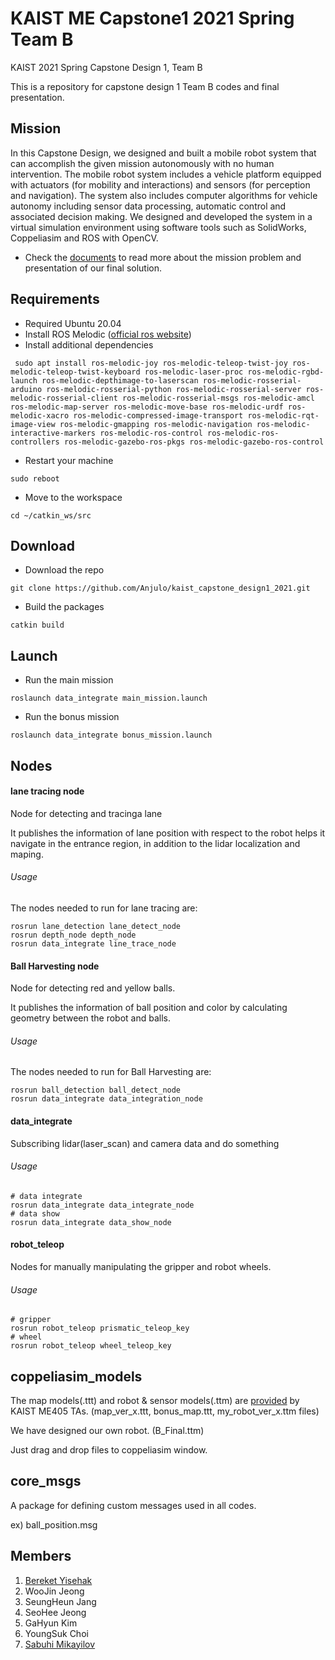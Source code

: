 # KAIST ME Capstone1 2021 Spring Team B

KAIST 2021 Spring Capstone Design 1, Team B

This is a repository for capstone design 1 Team B codes and final presentation. 

## Mission

In this Capstone Design, we designed and built a mobile robot system that can accomplish the given mission autonomously with no human intervention. The mobile robot system includes a vehicle platform equipped with actuators (for mobility and interactions) and sensors (for perception and navigation). The system also includes computer algorithms for vehicle autonomy including sensor data processing, automatic control and associated decision making. We designed and developed the system in a virtual simulation environment using software tools such as SolidWorks, Coppeliasim and ROS with OpenCV.
- Check the [documents](https://github.com/Anjulo/kaist_capstone_design1_2021/tree/main/documents) to read more about the mission problem and presentation of our final solution.

## Requirements

- Required Ubuntu 20.04
- Install ROS Melodic ([official ros website](http://wiki.ros.org/noetic/Installation/Ubuntu))
- Install additional dependencies

```console
 sudo apt install ros-melodic-joy ros-melodic-teleop-twist-joy ros-melodic-teleop-twist-keyboard ros-melodic-laser-proc ros-melodic-rgbd-launch ros-melodic-depthimage-to-laserscan ros-melodic-rosserial-arduino ros-melodic-rosserial-python ros-melodic-rosserial-server ros-melodic-rosserial-client ros-melodic-rosserial-msgs ros-melodic-amcl ros-melodic-map-server ros-melodic-move-base ros-melodic-urdf ros-melodic-xacro ros-melodic-compressed-image-transport ros-melodic-rqt-image-view ros-melodic-gmapping ros-melodic-navigation ros-melodic-interactive-markers ros-melodic-ros-control ros-melodic-ros-controllers ros-melodic-gazebo-ros-pkgs ros-melodic-gazebo-ros-control 
```
- Restart your machine

```console
sudo reboot 
```

- Move to the workspace

 ```console
 cd ~/catkin_ws/src
 ```

## Download

- Download the repo

 ```console
git clone https://github.com/Anjulo/kaist_capstone_design1_2021.git
```

- Build the packages

 ```console
 catkin build 
 ```
## Launch

- Run the main mission 

```console
roslaunch data_integrate main_mission.launch
```

- Run the bonus mission 

```console
roslaunch data_integrate bonus_mission.launch
```
## Nodes

#### lane tracing node

Node for detecting and tracinga lane

It publishes the information of lane position with respect to the robot helps it navigate in the entrance region, in addition to the lidar localization and maping. 
###### Usage

The nodes needed to run for lane tracing are:

```console
rosrun lane_detection lane_detect_node
rosrun depth_node depth_node
rosrun data_integrate line_trace_node
```


#### Ball Harvesting node

Node for detecting red and yellow balls.

It publishes the information of ball position and color by calculating geometry between the robot and balls.

###### Usage

The nodes needed to run for Ball Harvesting are:

```console
rosrun ball_detection ball_detect_node
rosrun data_integrate data_integration_node
```

#### data_integrate

Subscribing lidar(laser_scan) and camera data and do something


###### Usage

```console
# data integrate
rosrun data_integrate data_integrate_node
# data show
rosrun data_integrate data_show_node
```

#### robot_teleop

Nodes for manually manipulating the gripper and robot wheels.

###### Usage

```console
# gripper
rosrun robot_teleop prismatic_teleop_key
# wheel
rosrun robot_teleop wheel_teleop_key
```


## coppeliasim_models

The map models(.ttt) and  robot & sensor models(.ttm) are [provided](https://github.com/anjulo/Capstone1_2021Spring) by KAIST ME405 TAs. (map_ver_x.ttt, bonus_map.ttt, my_robot_ver_x.ttm files)

We have designed our own robot. (B_Final.ttm)

Just drag and drop files to coppeliasim window.


## core_msgs

A package for defining custom messages used in all codes.

ex) ball_position.msg



## Members

1.  [Bereket Yisehak](http://github.com/Anjulo/)
2.  WooJin Jeong
3.  SeungHeun Jang
4.  SeoHee Jeong
5.  GaHyun Kim
6.  YoungSuk Choi
7.  [Sabuhi Mikayilov](https://www.linkedin.com/in/sabuhi-mikayilov-8b7493196/)

